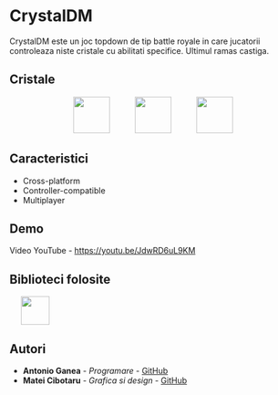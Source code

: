 # CrystalDM

CrystalDM este un joc topdown de tip battle royale in care jucatorii controleaza niste cristale cu abilitati specifice. Ultimul ramas castiga.

## Cristale

<p align="center">
<img src="https://github.com/antonioganea/CrystalDM/blob/master/data/textures/emeraldo-pick.png?raw=true" height="64" hspace="20" />
<img src="https://github.com/antonioganea/CrystalDM/blob/master/data/textures/rubie-pick.png?raw=true" height="64" hspace="20" />
<img src="https://github.com/antonioganea/CrystalDM/blob/master/data/textures/sapheer-pick.png?raw=true" height="64" hspace="20" />
</p>

## Caracteristici
- Cross-platform
- Controller-compatible
- Multiplayer

## Demo
Video YouTube - https://youtu.be/JdwRD6uL9KM

## Biblioteci folosite

<a href="https://www.sfml-dev.org/"><img src="https://www.sfml-dev.org/download/goodies/sfml-logo-small.png" height="50" hspace="20" /></a>

## Autori

* **Antonio Ganea** - *Programare* - [GitHub](https://github.com/antonioganea)
* **Matei Cibotaru** - *Grafica si design* - [GitHub](https://github.com/cibotarumatei)
